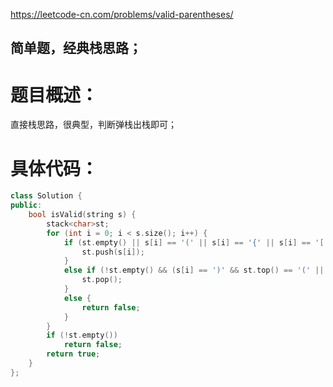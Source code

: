 <https://leetcode-cn.com/problems/valid-parentheses/>

## 简单题，经典栈思路；

# 题目概述：
直接栈思路，很典型，判断弹栈出栈即可；

# 具体代码：
```C++
class Solution {
public:
    bool isValid(string s) {
        stack<char>st;
        for (int i = 0; i < s.size(); i++) {
            if (st.empty() || s[i] == '(' || s[i] == '{' || s[i] == '[') {
                st.push(s[i]);
            }
            else if (!st.empty() && (s[i] == ')' && st.top() == '(' || s[i] == ']' && st.top() == '[' || s[i] == '}' && st.top() == '{')) {
                st.pop();
            }
            else {
                return false;
            }
        }
        if (!st.empty())
            return false;
        return true;
    }
};
```